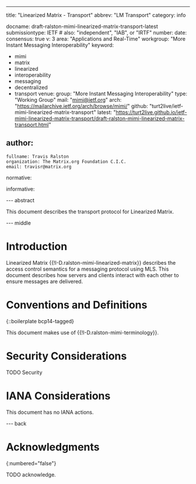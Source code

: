 ---
title: "Linearized Matrix - Transport"
abbrev: "LM Transport"
category: info

docname: draft-ralston-mimi-linearized-matrix-transport-latest
submissiontype: IETF  # also: "independent", "IAB", or "IRTF"
number:
date:
consensus: true
v: 3
area: "Applications and Real-Time"
workgroup: "More Instant Messaging Interoperability"
keyword:
 - mimi
 - matrix
 - linearized
 - interoperability
 - messaging
 - decentralized
 - transport
venue:
  group: "More Instant Messaging Interoperability"
  type: "Working Group"
  mail: "mimi@ietf.org"
  arch: "https://mailarchive.ietf.org/arch/browse/mimi/"
  github: "turt2live/ietf-mimi-linearized-matrix-transport"
  latest: "https://turt2live.github.io/ietf-mimi-linearized-matrix-transport/draft-ralston-mimi-linearized-matrix-transport.html"

author:
 -
    fullname: Travis Ralston
    organization: The Matrix.org Foundation C.I.C.
    email: travisr@matrix.org

normative:

informative:


--- abstract

This document describes the transport protocol for Linearized Matrix.


--- middle

# Introduction

Linearized Matrix {{!I-D.ralston-mimi-linearized-matrix}} describes the access control semantics for
a messaging protocol using MLS. This document describes how servers and clients interact with each other
to ensure messages are delivered.


# Conventions and Definitions

{::boilerplate bcp14-tagged}

This document makes use of {{!I-D.ralston-mimi-terminology}}.


# Security Considerations

TODO Security


# IANA Considerations

This document has no IANA actions.


--- back

# Acknowledgments
{:numbered="false"}

TODO acknowledge.
